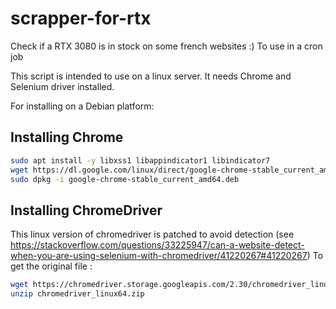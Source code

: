 # scrapper-for-rtx
Check if a RTX 3080 is in stock on some french websites :)
To use in a cron job

This script is intended to use on a linux server.
It needs Chrome and Selenium driver installed.

For installing on a Debian platform:
## Installing Chrome
```bash
sudo apt install -y libxss1 libappindicator1 libindicator7
wget https://dl.google.com/linux/direct/google-chrome-stable_current_amd64.deb
sudo dpkg -i google-chrome-stable_current_amd64.deb
```
## Installing ChromeDriver
This linux version of chromedriver is patched to avoid detection (see https://stackoverflow.com/questions/33225947/can-a-website-detect-when-you-are-using-selenium-with-chromedriver/41220267#41220267)
To get the original file :
```bash
wget https://chromedriver.storage.googleapis.com/2.30/chromedriver_linux64.zip
unzip chromedriver_linux64.zip
```
